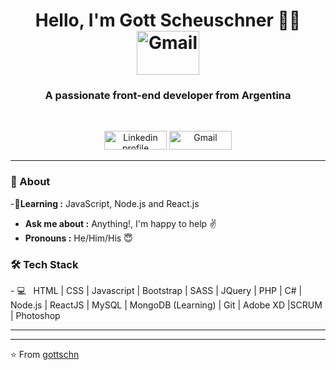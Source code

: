 <h1 align="center"> Hello, I'm Gott Scheuschner 👨‍💻  <img alt="Gmail" src="https://media.giphy.com/media/l0HlTy9x8FZo0XO1i/giphy.gif" title="Email" width="100" height="70" </h1>

<h3 align="center"> A passionate front-end developer from Argentina</h3> <br>

<p align="center">
    <a href="https://www.linkedin.com/in/stbn-schn/"><img alt="Linkedin profile" title="Linkedin" src="https://raw.githubusercontent.com/Thomas-George-T/Thomas-George-T/master/assets/linkedin.svg" width="100" height="30" /></a>
    <a href="mailto:stbn.schn@gmail.com"><img alt="Gmail" src="https://raw.githubusercontent.com/Thomas-George-T/Thomas-George-T/master/assets/google-gmail.svg" title="Email" width="100" height="30" /></a>
</p>

---------------------------------------------------------------------------------------------------------------------------------------------------------------------------------
### 🤔 About
-🌱**Learning :** JavaScript, Node.js and React.js
-  **Ask me about :** Anything!, I'm happy to help :v:
-  **Pronouns :** He/Him/His :innocent:

<h3>🛠 Tech Stack</h3>
- 💻 &nbsp;   HTML | CSS | Javascript |  Bootstrap | SASS | JQuery | PHP | C# | Node.js | ReactJS | MySQL | MongoDB (Learning) | Git |  Adobe XD |SCRUM | Photoshop

---------------------------------------------------------------------------------------------------------------------------------------------------------------------------------

-------------------------------------------------------------------------------------------------------------------------------------------------------------------------------

⭐️ From [gottschn](https://github.com/gottschn)
